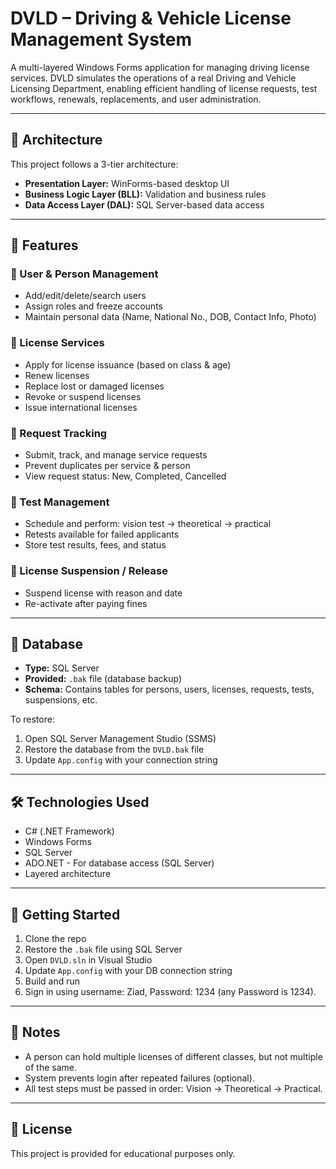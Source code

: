 # DVLD – Driving & Vehicle License Management System

A multi-layered Windows Forms application for managing driving license services. DVLD simulates the operations of a real Driving and Vehicle Licensing Department, enabling efficient handling of license requests, test workflows, renewals, replacements, and user administration.

---

## 🧱 Architecture

This project follows a 3-tier architecture:

- **Presentation Layer:** WinForms-based desktop UI
- **Business Logic Layer (BLL):** Validation and business rules
- **Data Access Layer (DAL):** SQL Server-based data access

---

## 📌 Features

### 👤 User & Person Management
- Add/edit/delete/search users
- Assign roles and freeze accounts
- Maintain personal data (Name, National No., DOB, Contact Info, Photo)

### 🚗 License Services
- Apply for license issuance (based on class & age)
- Renew licenses
- Replace lost or damaged licenses
- Revoke or suspend licenses
- Issue international licenses

### 📝 Request Tracking
- Submit, track, and manage service requests
- Prevent duplicates per service & person
- View request status: New, Completed, Cancelled

### 🧪 Test Management
- Schedule and perform: vision test → theoretical → practical
- Retests available for failed applicants
- Store test results, fees, and status

### 🔁 License Suspension / Release
- Suspend license with reason and date
- Re-activate after paying fines

---

## 💽 Database

- **Type:** SQL Server
- **Provided:** `.bak` file (database backup)
- **Schema:** Contains tables for persons, users, licenses, requests, tests, suspensions, etc.

To restore:
1. Open SQL Server Management Studio (SSMS)
2. Restore the database from the `DVLD.bak` file
3. Update `App.config` with your connection string

---

## 🛠 Technologies Used

- C# (.NET Framework)
- Windows Forms
- SQL Server
- ADO.NET - For database access (SQL Server)
- Layered architecture
  
---

## 🚀 Getting Started

1. Clone the repo
2. Restore the `.bak` file using SQL Server
3. Open `DVLD.sln` in Visual Studio
4. Update `App.config` with your DB connection string
5. Build and run
6. Sign in using username: Ziad, Password: 1234 (any Password is 1234).
---

## 📌 Notes

- A person can hold multiple licenses of different classes, but not multiple of the same.
- System prevents login after repeated failures (optional).
- All test steps must be passed in order: Vision → Theoretical → Practical.

---

## 📄 License

This project is provided for educational purposes only.
